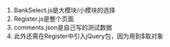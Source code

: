 1. BankSelect.js是大模块/小模块的选择
2. Register.js是整个页面
3. comments.json是自己写的测试数据
4. 此外还需在Register中引入jQuery包，因为用到$取对象
